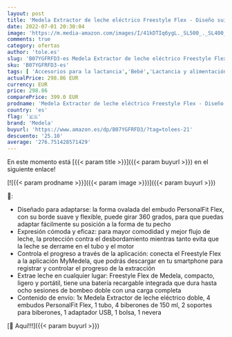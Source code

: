 ```yaml
---
layout: post
title: 'Medela Extractor de leche eléctrico Freestyle Flex - Diseño suizo compacto con puerto de carga USB  con embudos Medela PersonalFit Flex  sincronización con la app MyMedela'
date: 2022-07-01 20:30:04
image: 'https://m.media-amazon.com/images/I/41kDTIq6ygL._SL500_._SL400_.jpg'
comments: true
category: ofertas
author: 'tole.es'
slug: 'B07YGFRFD3-es Medela Extractor de leche eléctrico Freestyle Flex -...'
sku: 'B07YGFRFD3-es'
tags: [ 'Accesorios para la lactancia','Bebé','Lactancia y alimentación','Sacaleches','extractor','medela','🇪🇸', ]
actualPrice: 298.86 EUR
currency: EUR
price: 298.86
comparePrice: 399.0 EUR
prodname: 'Medela Extractor de leche eléctrico Freestyle Flex - Diseño suizo compacto con puerto de carga USB  con embudos Medela PersonalFit Flex  sincronización con la app MyMedela'
country: 'es'
flag: '🇪🇸'
brand: 'Medela'
buyurl: 'https://www.amazon.es/dp/B07YGFRFD3/?tag=tolees-21'
descuento: '25.10'
average: '276.751428571429'
---
```


En este momento está [{{< param title >}}]({{< param buyurl >}}) en el siguiente enlace!

[![{{< param prodname >}}]({{< param image >}})]({{< param buyurl >}})

🔎:

- Diseñado para adaptarse: la forma ovalada del embudo PersonalFit Flex, con su borde suave y flexible, puede girar 360 grados, para que puedas adaptar fácilmente su posición a la forma de tu pecho
- Expresión cómoda y eficaz: para mayor comodidad y mejor flujo de leche, la protección contra el desbordamiento mientras tanto evita que la leche se derrame en el tubo y el motor
- Controla el progreso a través de la aplicación: conecta el Freestyle Flex a la aplicación MyMedela, que podrás descargar en tu smartphone para registrar y controlar el progreso de la extracción
- Extrae leche en cualquier lugar: Freestyle Flex de Medela, compacto, ligero y portátil, tiene una batería recargable integrada que dura hasta ocho sesiones de bombeo doble con una carga completa
- Contenido de envío: 1x Medela Extractor de leche eléctrico doble, 4 embudos PersonalFit Flex, 1 tubo, 4 biberones de 150 ml, 2 soportes para biberones, 1 adaptador USB, 1 bolsa, 1 nevera

[🛒 Aquí!!!]({{< param buyurl >}})
